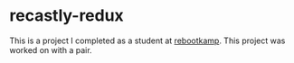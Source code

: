 # recastly-redux
This is a project I completed as a student at [rebootkamp](http://rbk.org/). This project was worked on with a pair.